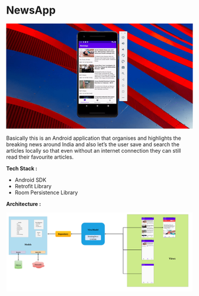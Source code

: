 # NewsApp

![1634381296772.png](image/README/1634381296772.png)

Basically this is an Android application that organises and highlights the breaking news around India and also let’s the user save and search the articles locally so that even without an internet connection they can still read their favourite articles.

**Tech Stack :**

* Android SDK
* Retrofit Library
* Room Persistence Library

**Architecture :**

![1634381421277.png](image/README/1634381421277.png)

